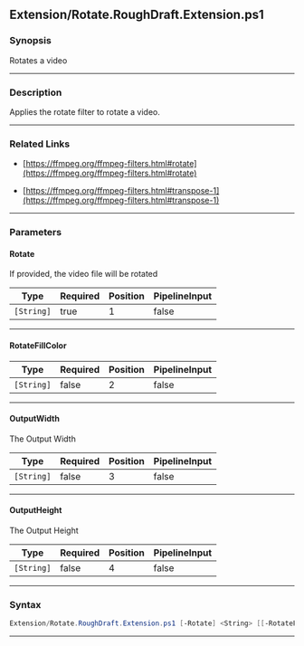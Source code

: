 
Extension/Rotate.RoughDraft.Extension.ps1
-----------------------------------------
### Synopsis
Rotates a video

---
### Description

Applies the rotate filter to rotate a video.

---
### Related Links
* [https://ffmpeg.org/ffmpeg-filters.html#rotate](https://ffmpeg.org/ffmpeg-filters.html#rotate)



* [https://ffmpeg.org/ffmpeg-filters.html#transpose-1](https://ffmpeg.org/ffmpeg-filters.html#transpose-1)



---
### Parameters
#### **Rotate**

If provided, the video file will be rotated






|Type      |Required|Position|PipelineInput|
|----------|--------|--------|-------------|
|`[String]`|true    |1       |false        |



---
#### **RotateFillColor**




|Type      |Required|Position|PipelineInput|
|----------|--------|--------|-------------|
|`[String]`|false   |2       |false        |



---
#### **OutputWidth**

The Output Width






|Type      |Required|Position|PipelineInput|
|----------|--------|--------|-------------|
|`[String]`|false   |3       |false        |



---
#### **OutputHeight**

The Output Height






|Type      |Required|Position|PipelineInput|
|----------|--------|--------|-------------|
|`[String]`|false   |4       |false        |



---
### Syntax
```PowerShell
Extension/Rotate.RoughDraft.Extension.ps1 [-Rotate] <String> [[-RotateFillColor] <String>] [[-OutputWidth] <String>] [[-OutputHeight] <String>] [<CommonParameters>]
```
---




